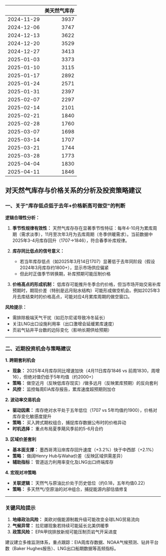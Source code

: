 |            |   美天然气库存 |
|:-----------|---------------:|
| 2024-11-29 |           3937 |
| 2024-12-06 |           3747 |
| 2024-12-13 |           3622 |
| 2024-12-20 |           3529 |
| 2024-12-27 |           3413 |
| 2025-01-03 |           3373 |
| 2025-01-10 |           3115 |
| 2025-01-17 |           2892 |
| 2025-01-24 |           2571 |
| 2025-01-31 |           2397 |
| 2025-02-07 |           2297 |
| 2025-02-14 |           2101 |
| 2025-02-21 |           1840 |
| 2025-02-28 |           1760 |
| 2025-03-07 |           1698 |
| 2025-03-14 |           1707 |
| 2025-03-21 |           1744 |
| 2025-03-28 |           1773 |
| 2025-04-04 |           1830 |
| 2025-04-11 |           1846 |



## 对天然气库存与价格关系的分析及投资策略建议

### 一、关于"库存低点低于去年+价格新高可做空"的判断

**逻辑合理性分析：**
1. **季节性规律有效性：**
   天然气库存存在显著季节性特征：每年4-10月为累库周期（需求淡季），11月至次年3月为去库周期（冬季供暖需求）。当前数据中2025年3-4月库存回升（1707→1846），符合春季补库规律。

2. **库存同比低点的信号意义：**
   - 若当年库存低点（如2025年3月14日1707）显著低于去年同阶段（假设2024年3月库存约1800+），显示市场供应偏紧
   - 但此时正值季节转换期，补库预期可能压制价格

3. **价格高点的形成机制：**
   低库存可能推升冬季合约价格，但当市场开始交易补库预期时，期现价差（特别是远月贴水结构）可能形成做空机会。例如2025年3月去库结束时的价格高点，可能对应4月累库周期的做空窗口。

**风险提示：**
- 需排除极端天气干扰（如厄尔尼诺导致冷冬延长）
- 关注LNG出口设施利用率（出口激增会延缓累库速度）
- 页岩气钻井平台数的边际变化（影响长期供给预期）

---

### 二、近期投资机会与策略建议

**1. 跨期套利机会**
- **现象：** 2025年4月库存同比增速加快（4月11日库存1846 vs 前周1830，周增16），但绝对值仍低于5年均值（约2000+）
- **策略：** 做空近月（反映低库存现实）/做多远月（反映累库预期）的反向套利
- **风控：** 监控每周EIA库存报告，累库速度超预期则加仓

**2. 波动率交易机会**
- **驱动因素：** 库存绝对水平处于五年低位（1707 vs 5年均值约1900），价格对库存变化敏感度提升
- **策略：** 买入跨式期权组合，捕捉库存数据公布时的价格异动
- **时机选择：** 重点布局夏季飓风季前的5-6月合约

**3. 区域价差套利**
- **基本面支撑：** 墨西哥湾沿岸库存回升速度（+3.2%）快于中西部（+2.1%）
- **策略：** 做阔Henry Hub与Waha价差（反映区域供需差异）
- **辅助指标：** 管道运力利用率变化及LNG出口终端库存

**4. 宏观对冲策略**
- **关联逻辑：** 天然气与原油比价处于历史低位（约0.18，五年均值0.22）
- **策略：** 多天然气/空原油的对冲组合，捕捉能源内部估值修复

---

### 关键风险提示
1. **地缘政治风险：** 美欧对俄能源制裁升级可能改变全球LNG贸易流向
2. **气候异常：** 拉尼娜现象若持续可能延长北美供暖季
3. **政策风险：** EPA甲烷排放新规可能压制页岩气开采进度

建议建立多维监测体系，重点跟踪：EIA周库存数据、NOAA气候预测、钻井平台数（Baker Hughes报告）、LNG出口船期数据等高频指标。